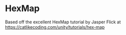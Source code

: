 # HexMap
Based off the excellent HexMap tutorial by Jasper Flick at https://catlikecoding.com/unity/tutorials/hex-map
